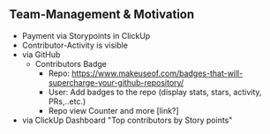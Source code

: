 ## Team-Management & Motivation

- Payment via Storypoints in ClickUp
- Contributor-Activity is visible
- via GitHub
  - Contributors Badge
    - Repo: <https://www.makeuseof.com/badges-that-will-supercharge-your-github-repository/>
    - User: Add badges to the repo (display stats, stars, activity, PRs,..etc.)
    - Repo view Counter and more [link?]
- via ClickUp
  Dashboard "Top contributors by Story points"
